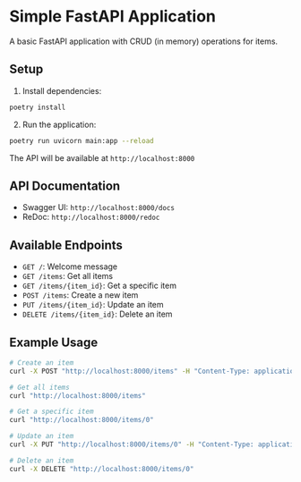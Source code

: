 # Simple FastAPI Application

A basic FastAPI application with CRUD (in memory) operations for items.

## Setup

1. Install dependencies:
```bash
poetry install
```

2. Run the application:
```bash
poetry run uvicorn main:app --reload
```

The API will be available at `http://localhost:8000`

## API Documentation

- Swagger UI: `http://localhost:8000/docs`
- ReDoc: `http://localhost:8000/redoc`

## Available Endpoints

- `GET /`: Welcome message
- `GET /items`: Get all items
- `GET /items/{item_id}`: Get a specific item
- `POST /items`: Create a new item
- `PUT /items/{item_id}`: Update an item
- `DELETE /items/{item_id}`: Delete an item

## Example Usage

```bash
# Create an item
curl -X POST "http://localhost:8000/items" -H "Content-Type: application/json" -d '{"name": "Test Item", "description": "This is a test item"}'

# Get all items
curl "http://localhost:8000/items"

# Get a specific item
curl "http://localhost:8000/items/0"

# Update an item
curl -X PUT "http://localhost:8000/items/0" -H "Content-Type: application/json" -d '{"name": "Updated Item", "description": "This is an updated item"}'

# Delete an item
curl -X DELETE "http://localhost:8000/items/0"
``` 